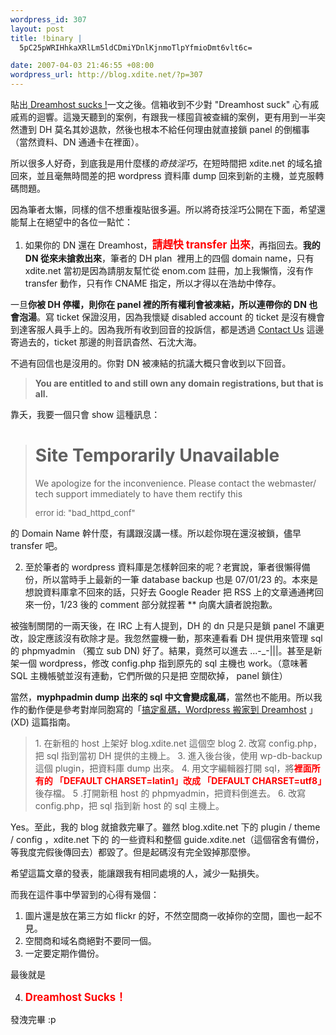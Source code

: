 ```yaml
--- 
wordpress_id: 307
layout: post
title: !binary |
  5pC25pWRIHhkaXRlLm5ldCDmiYDnlKjnmoTlpYfmioDmt6vlt6c=

date: 2007-04-03 21:46:55 +08:00
wordpress_url: http://blog.xdite.net/?p=307
---
```

貼出<a href="http://blog.xdite.net/?p=300"> Dreamhost sucks !</a>一文之後。信箱收到不少對 "Dreamhost suck" 心有戚戚焉的迴響。這幾天聽到的案例，有跟我一樣囤貨被查緝的案例，更有用到一半突然遭到 DH 莫名其妙退款，然後也根本不給任何理由就直接鎖 panel 的倒楣事（當然資料、DN 通通卡在裡面）。


所以很多人好奇，到底我是用什麼樣的*奇技淫巧*，在短時間把 xdite.net 的域名搶回來，並且毫無時間差的把 wordpress 資料庫 dump 回來到新的主機，並克服轉碼問題。


因為筆者太懶，同樣的信不想重複貼很多遍。所以將奇技淫巧公開在下面，希望還能幫上在絕望中的各位一點忙：


1. 如果你的 DN 還在 Dreamhost，<font color="#ff0000"><big><b>請趕快 transfer 出來</b></big></font>，再指回去。<b>我的 DN 從來未搶救出來</b>，筆者的 DH plan&nbsp; 裡用上的四個 domain name，只有 xdite.net 當初是因為請朋友幫忙從 enom.com 註冊，加上我懶惰，沒有作 transfer 動作，只有作 CNAME 指定，所以才得以在浩劫中倖存。

一旦<b>你被 DH 停權，則你在 panel 裡的所有權利會被凍結，所以連帶你的 DN 也會泡湯</b>。寫 ticket 保證沒用，因為我懷疑 disabled account 的 ticket 是沒有機會到達客服人員手上的。因為我所有收到回音的投訴信，都是透過 <a href="http://www.dreamhost.com/contact.cgi">Contact Us</a> 這邊寄過去的，ticket 那邊的則音訊杳然、石沈大海。


不過有回信也是沒用的。你對 DN 被凍結的抗議大概只會收到以下回音。

<blockquote><b>You are entitled to and still own any domain registrations, but that is
all.</b>
</blockquote>靠夭，我要一個只會 show 這種訊息：

<blockquote><h1>Site Temporarily Unavailable</h1>  We apologize for the inconvenience. Please contact the webmaster/ tech support immediately to have them rectify this<p>  </p><font size="2">error id: "bad_httpd_conf"</font></blockquote><p>   </p>
的 Domain Name 幹什麼，有講跟沒講一樣。所以趁你現在還沒被鎖，儘早 transfer 吧。


2. 至於筆者的 wordpress 資料庫是怎樣幹回來的呢？老實說，筆者很懶得備份，所以當時手上最新的一筆 database backup 也是 07/01/23 的。本來是想說資料庫拿不回來的話，只好去 Google Reader 把 RSS 上的文章通通拷回來一份，1/23 後的 comment 部分就捏著 ** 向廣大讀者說抱歉。

被強制關閉的一兩天後，在 IRC 上有人提到，DH 的 dn 只是只是鎖 panel 不讓更改，設定應該沒有砍除才是。我忽然靈機一動，那來連看看 DH 提供用來管理 sql 的 phpmyadmin （獨立 sub DN) 好了。結果，竟然可以進去 ...-_-|||。甚至是新架一個 wordpress，修改 config.php 指到原先的 sql 主機也 work。（意味著 SQL 主機帳號並沒有連動，它們所做的只是把 空間砍掉， panel 鎖住）

當然，<b>myphpadmin dump 出來的 sql 中文會變成亂碼</b>，當然也不能用。所以我作的動作便是參考對岸同胞寫的「<a href="http://zhiqiang.org/blog/359.html">搞定亂碼，Wordpress 搬家到 Dreamhost</a> 」(XD) 這篇指南。

<blockquote>1. 在新租的 host 上架好 blog.xdite.net 這個空 blog
2. 改寫 config.php，把 sql 指到當初 DH 提供的主機上。
3. 進入後台後，使用 wp-db-backup 這個 plugin，把資料庫 dump 出來。
4. 用文字編輯器打開 sql，將<font color="#ff0000"><b>裡面所有的 「DEFAULT CHARSET=latin1」改成 「DEFAULT CHARSET=utf8」</b></font>後存檔。
5 .打開新租 host 的 phpmyadmin，把資料倒進去。
6. 改寫 config.php，把 sql 指到新 host 的 sql 主機上。
</blockquote>

Yes。至此，我的 blog 就搶救完畢了。雖然 blog.xdite.net 下的 plugin / theme&nbsp; / config ，xdite.net 下的 的一些資料和整個 guide.xdite.net（這個宿舍有備份，等我度完假後傳回去）都毀了。但是起碼沒有完全毀掉那麼慘。


希望這篇文章的發表，能讓跟我有相同處境的人，減少一點損失。


而我在這件事中學習到的心得有幾個：

1. 圖片還是放在第三方如 flickr 的好，不然空間商一收掉你的空間，圖也一起不見。
2. 空間商和域名商絕對不要同一個。
3. 一定要定期作備份。

最後就是

4. <font color="#ff0000"><big><b>Dreamhost Sucks！</b></big></font>


發洩完畢 :p
